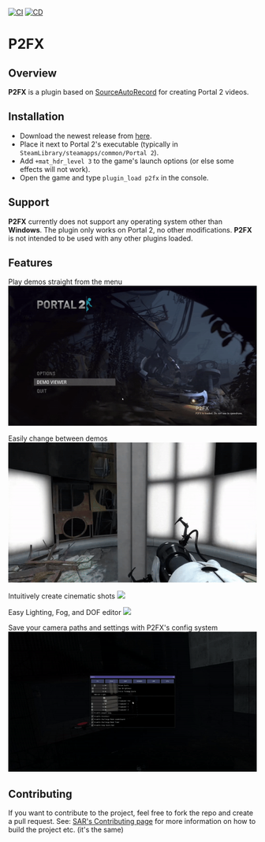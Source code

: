 [![CI](https://github.com/p2sr/SourceAutoRecord/workflows/CI/badge.svg)](https://github.com/Zyntex1/p2fx/actions?query=workflow%3ACI+branch%3Amaster) [![CD](https://github.com/p2sr/SourceAutoRecord/workflows/CD/badge.svg)](https://github.com/Zyntex1/p2fx/actions?query=workflow%3ACD+branch%3Amaster)

# P2FX

## Overview
**P2FX** is a plugin based on [SourceAutoRecord](https://github.com/p2sr/SourceAutoRecord) for creating Portal 2 videos.

## Installation
- Download the newest release from [here](https://github.com/Zyntex1/p2fx/releases).
- Place it next to Portal 2's executable (typically in `SteamLibrary/steamapps/common/Portal 2`).
- Add `+mat_hdr_level 3` to the game's launch options (or else some effects will not work).
- Open the game and type `plugin_load p2fx` in the console.

## Support
**P2FX** currently does not support any operating system other than **Windows**. The plugin only works on Portal 2, no other modifications. **P2FX** is not intended to be used with any other plugins loaded.

## Features
Play demos straight from the menu
![](./doc/demochooser.gif)

Easily change between demos
![](./doc/changingdemos.gif)

Intuitively create cinematic shots
![](./doc/makingcines.gif)

Easy Lighting, Fog, and DOF editor
![](./doc/dialingfx.gif)

Save your camera paths and settings with P2FX's config system
![](./doc/configsystem.gif)

## Contributing
If you want to contribute to the project, feel free to fork the repo and create a pull request.
See: [SAR's Contributing page](https://github.com/p2sr/SourceAutoRecord/blob/master/docs/contributing.md) for more information on how to build the project etc. (it's the same)